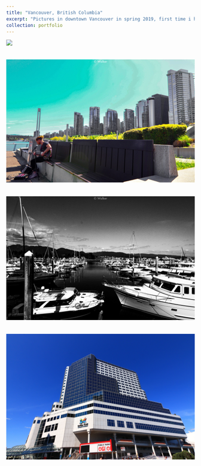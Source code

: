 ```yaml
---
title: "Vancouver, British Columbia"
excerpt: "Pictures in downtown Vancouver in spring 2019, first time i have been in Vancouver.<br/> <img src='/images/vancouver/1.jpg'>"
collection: portfolio
---
```


<img src='/images/vancouver/2.jpg'><br/><br/><br/>
<img src='/images/vancouver/3.jpg'><br/><br/><br/>
<img src='/images/vancouver/4.jpg'><br/><br/><br/>
<img src='/images/vancouver/5.jpg'>
